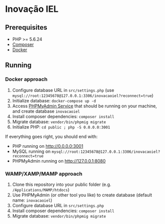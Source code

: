 # Inovação IEL

## Prerequisites
- PHP >= 5.6.24
- [Composer](https://getcomposer.org)
- [Docker](https://www.docker.com/)

## Running

### Docker approach
1. Configure database URL in `src/settings.php` (use `mysql://root:12345678@127.0.0.1:3306/inovacaoiel?reconnect=true`)
2. Initialize database: `docker-compose up -d`
3. Access [PHPMyAdmin Service](http://127.0.0.1:8080/) that should be running on your machine, and create database `inovacaoiel`
4. Install composer dependencies: `composer install`
5. Migrate database: `vendor/bin/phpmig migrate`
6. Initialize PHP: `cd public ; php -S 0.0.0.0:3001`

If everything goes right, you should end with:
- PHP running on http://0.0.0.0:3001
- MySQL running on `mysql://root:12345678@127.0.0.1:3306/inovacaoiel?reconnect=true`
- PHPMyAdmin running on http://127.0.0.1:8080

### WAMP/XAMP/MAMP approach
1. Clone this repository into your public folder (e.g. `/Applications/MAMP/htdocs`)
2. Use PHPMyAdmin (or other tool you like) to create database (default name: `inovacaoiel`)
3. Configure database URL in `src/settings.php`
4. Install composer dependencies: `composer install`
5. Migrate database: `vendor/bin/phpmig migrate`
